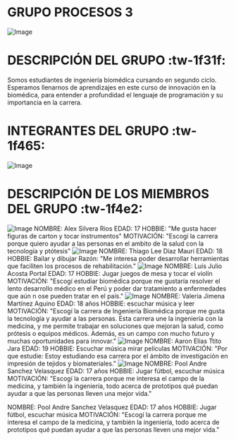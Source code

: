 # GRUPO PROCESOS 3

![Image](https://github.com/user-attachments/assets/3b6f2b02-b884-4985-b821-8f718fee2db0)

# DESCRIPCIÓN DEL GRUPO :tw-1f31f:

Somos estudiantes de ingeniería biomédica cursando en segundo ciclo. Esperamos llenarnos de aprendizajes en este curso de innovación en la biomédica, para entender a profundidad el lenguaje de programación y su importancia en la carrera. 

# INTEGRANTES DEL GRUPO :tw-1f465:

![Image](https://github.com/user-attachments/assets/a921660f-d033-47d5-8276-00ff55ab4f9f)

# DESCRIPCIÓN DE LOS MIEMBROS DEL GRUPO :tw-1f4e2:

![Image](https://github.com/user-attachments/assets/c62ab923-a2cb-489c-ab40-4d905c8c7043)
NOMBRE: Alex Silvera Rios
EDAD: 17
HOBBIE: "Me gusta hacer figuras de carton y tocar instrumentos"
MOTIVACIÓN: "Escogí la carrera porque quiero ayudar a las personas en el ambito de la salud con la tecnología y ptótesis"
![Image](https://github.com/user-attachments/assets/1e38a095-93ea-432c-b05d-92aa64abc5db)
NOMBRE: Thiago Lee Diaz Mauri
EDAD: 18
HOBBIE: Bailar y dibujar
Razón: "Me interesa poder desarrollar herramientas que faciliten los procesos de rehabilitación."
![Image](https://github.com/user-attachments/assets/f5ade7e5-2e94-4b9c-9bea-af3dc4d7959d)
NOMBRE: Luis Julio Acosta Portal
EDAD: 17
HOBBIE: Jugar juegos de mesa y tocar el violín
MOTIVACIÓN: "Escogí estudiar biomédica porque me gustaría resolver el lento desarrollo médico en el Perú y poder dar tratamiento a enfermedades que aún n ose pueden tratar en el país."
![Image](https://github.com/user-attachments/assets/852654f8-26d4-4dcf-8519-b3e2953b9f38)
NOMBRE: Valeria Jimena Martínez Aquino 
EDAD: 18 años 
HOBBIE: escuchar música y leer 
MOTIVACIÓN: "Escogí la carrera de Ingeniería Biomédica porque me gusta la tecnología y ayudar a las personas. Esta carrera une la ingeniería con la medicina, y me permite trabajar en soluciones que mejoran la salud, como prótesis o equipos médicos. Además, es un campo con mucho futuro y muchas oportunidades para innovar."
![Image](https://github.com/user-attachments/assets/46f139d3-d4fa-44b8-b101-5723caae01a8)
NOMBRE: Aaron Elias Ttito Jara
EDAD: 19
HOBBIE: Escuchar música mirar películas 
MOTIVACIÓN: "Por que estudie: Estoy estudiando esa carrera por el ámbito de investigación en impresión de tejidos y biomateriales."
![Image](https://github.com/user-attachments/assets/035d8b8f-cbea-4e2d-b275-b2782a83662a)
NOMBRE: Pool Andre Sanchez Velasquez 
EDAD: 17 años
HOBBIE: Jugar fútbol, escuchar música
MOTIVACIÓN: "Escogí la carrera porque me interesa el campo de la medicina, y también la ingeniería, todo acerca de prototipos qué puedan ayudar a que las personas lleven una mejor vida."

NOMBRE: Pool Andre Sanchez Velasquez 
EDAD: 17 años
HOBBIE: Jugar fútbol, escuchar música
MOTIVACIÓN: "Escogí la carrera porque me interesa el campo de la medicina, y también la ingeniería, todo acerca de prototipos qué puedan ayudar a que las personas lleven una mejor vida."

